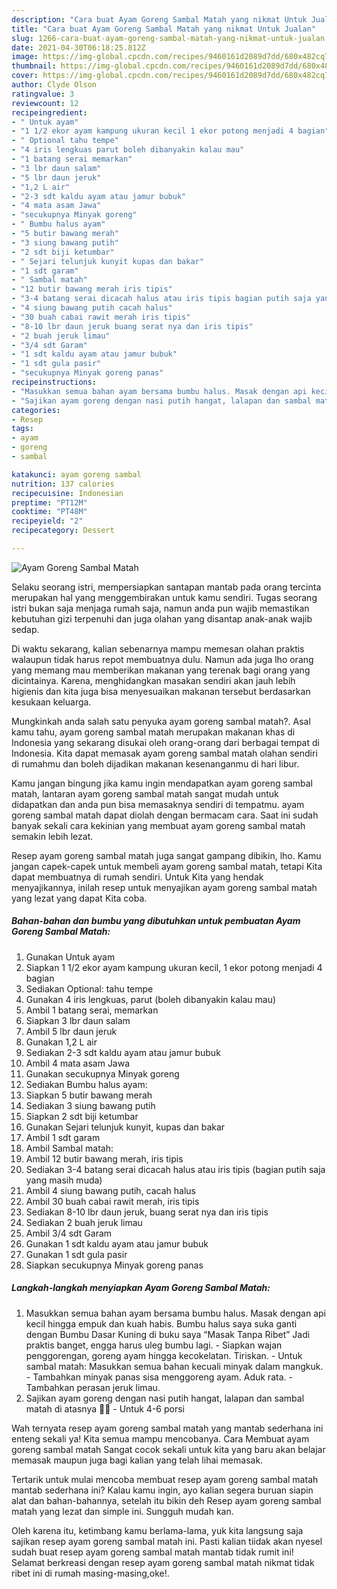 ```yaml
---
description: "Cara buat Ayam Goreng Sambal Matah yang nikmat Untuk Jualan"
title: "Cara buat Ayam Goreng Sambal Matah yang nikmat Untuk Jualan"
slug: 1266-cara-buat-ayam-goreng-sambal-matah-yang-nikmat-untuk-jualan
date: 2021-04-30T06:18:25.812Z
image: https://img-global.cpcdn.com/recipes/9460161d2089d7dd/680x482cq70/ayam-goreng-sambal-matah-foto-resep-utama.jpg
thumbnail: https://img-global.cpcdn.com/recipes/9460161d2089d7dd/680x482cq70/ayam-goreng-sambal-matah-foto-resep-utama.jpg
cover: https://img-global.cpcdn.com/recipes/9460161d2089d7dd/680x482cq70/ayam-goreng-sambal-matah-foto-resep-utama.jpg
author: Clyde Olson
ratingvalue: 3
reviewcount: 12
recipeingredient:
- " Untuk ayam"
- "1 1/2 ekor ayam kampung ukuran kecil 1 ekor potong menjadi 4 bagian"
- " Optional tahu tempe"
- "4 iris lengkuas parut boleh dibanyakin kalau mau"
- "1 batang serai memarkan"
- "3 lbr daun salam"
- "5 lbr daun jeruk"
- "1,2 L air"
- "2-3 sdt kaldu ayam atau jamur bubuk"
- "4 mata asam Jawa"
- "secukupnya Minyak goreng"
- " Bumbu halus ayam"
- "5 butir bawang merah"
- "3 siung bawang putih"
- "2 sdt biji ketumbar"
- " Sejari telunjuk kunyit kupas dan bakar"
- "1 sdt garam"
- " Sambal matah"
- "12 butir bawang merah iris tipis"
- "3-4 batang serai dicacah halus atau iris tipis bagian putih saja yang masih muda"
- "4 siung bawang putih cacah halus"
- "30 buah cabai rawit merah iris tipis"
- "8-10 lbr daun jeruk buang serat nya dan iris tipis"
- "2 buah jeruk limau"
- "3/4 sdt Garam"
- "1 sdt kaldu ayam atau jamur bubuk"
- "1 sdt gula pasir"
- "secukupnya Minyak goreng panas"
recipeinstructions:
- "Masukkan semua bahan ayam bersama bumbu halus. Masak dengan api kecil hingga empuk dan kuah habis. Bumbu halus saya suka ganti dengan Bumbu Dasar Kuning di buku saya “Masak Tanpa Ribet” Jadi praktis banget, engga harus uleg bumbu lagi. Siapkan wajan penggorengan, goreng ayam hingga kecokelatan. Tiriskan. Untuk sambal matah: Masukkan semua bahan kecuali minyak dalam mangkuk. Tambahkan minyak panas sisa menggoreng ayam. Aduk rata. Tambahkan perasan jeruk limau."
- "Sajikan ayam goreng dengan nasi putih hangat, lalapan dan sambal matah di atasnya 👍🏻 Untuk 4-6 porsi"
categories:
- Resep
tags:
- ayam
- goreng
- sambal

katakunci: ayam goreng sambal 
nutrition: 137 calories
recipecuisine: Indonesian
preptime: "PT12M"
cooktime: "PT48M"
recipeyield: "2"
recipecategory: Dessert

---
```



![Ayam Goreng Sambal Matah](https://img-global.cpcdn.com/recipes/9460161d2089d7dd/680x482cq70/ayam-goreng-sambal-matah-foto-resep-utama.jpg)

Selaku seorang istri, mempersiapkan santapan mantab pada orang tercinta merupakan hal yang menggembirakan untuk kamu sendiri. Tugas seorang istri bukan saja menjaga rumah saja, namun anda pun wajib memastikan kebutuhan gizi terpenuhi dan juga olahan yang disantap anak-anak wajib sedap.

Di waktu  sekarang, kalian sebenarnya mampu memesan olahan praktis walaupun tidak harus repot membuatnya dulu. Namun ada juga lho orang yang memang mau memberikan makanan yang terenak bagi orang yang dicintainya. Karena, menghidangkan masakan sendiri akan jauh lebih higienis dan kita juga bisa menyesuaikan makanan tersebut berdasarkan kesukaan keluarga. 



Mungkinkah anda salah satu penyuka ayam goreng sambal matah?. Asal kamu tahu, ayam goreng sambal matah merupakan makanan khas di Indonesia yang sekarang disukai oleh orang-orang dari berbagai tempat di Indonesia. Kita dapat memasak ayam goreng sambal matah olahan sendiri di rumahmu dan boleh dijadikan makanan kesenanganmu di hari libur.

Kamu jangan bingung jika kamu ingin mendapatkan ayam goreng sambal matah, lantaran ayam goreng sambal matah sangat mudah untuk didapatkan dan anda pun bisa memasaknya sendiri di tempatmu. ayam goreng sambal matah dapat diolah dengan bermacam cara. Saat ini sudah banyak sekali cara kekinian yang membuat ayam goreng sambal matah semakin lebih lezat.

Resep ayam goreng sambal matah juga sangat gampang dibikin, lho. Kamu jangan capek-capek untuk membeli ayam goreng sambal matah, tetapi Kita dapat membuatnya di rumah sendiri. Untuk Kita yang hendak menyajikannya, inilah resep untuk menyajikan ayam goreng sambal matah yang lezat yang dapat Kita coba.

<!--inarticleads1-->

##### Bahan-bahan dan bumbu yang dibutuhkan untuk pembuatan Ayam Goreng Sambal Matah:

1. Gunakan  Untuk ayam
1. Siapkan 1 1/2 ekor ayam kampung ukuran kecil, 1 ekor potong menjadi 4 bagian
1. Sediakan  Optional: tahu tempe
1. Gunakan 4 iris lengkuas, parut (boleh dibanyakin kalau mau)
1. Ambil 1 batang serai, memarkan
1. Siapkan 3 lbr daun salam
1. Ambil 5 lbr daun jeruk
1. Gunakan 1,2 L air
1. Sediakan 2-3 sdt kaldu ayam atau jamur bubuk
1. Ambil 4 mata asam Jawa
1. Gunakan secukupnya Minyak goreng
1. Sediakan  Bumbu halus ayam:
1. Siapkan 5 butir bawang merah
1. Sediakan 3 siung bawang putih
1. Siapkan 2 sdt biji ketumbar
1. Gunakan  Sejari telunjuk kunyit, kupas dan bakar
1. Ambil 1 sdt garam
1. Ambil  Sambal matah:
1. Ambil 12 butir bawang merah, iris tipis
1. Sediakan 3-4 batang serai dicacah halus atau iris tipis (bagian putih saja yang masih muda)
1. Ambil 4 siung bawang putih, cacah halus
1. Ambil 30 buah cabai rawit merah, iris tipis
1. Sediakan 8-10 lbr daun jeruk, buang serat nya dan iris tipis
1. Sediakan 2 buah jeruk limau
1. Ambil 3/4 sdt Garam
1. Gunakan 1 sdt kaldu ayam atau jamur bubuk
1. Gunakan 1 sdt gula pasir
1. Siapkan secukupnya Minyak goreng panas




<!--inarticleads2-->

##### Langkah-langkah menyiapkan Ayam Goreng Sambal Matah:

1. Masukkan semua bahan ayam bersama bumbu halus. Masak dengan api kecil hingga empuk dan kuah habis. Bumbu halus saya suka ganti dengan Bumbu Dasar Kuning di buku saya “Masak Tanpa Ribet” Jadi praktis banget, engga harus uleg bumbu lagi. - Siapkan wajan penggorengan, goreng ayam hingga kecokelatan. Tiriskan. - Untuk sambal matah: Masukkan semua bahan kecuali minyak dalam mangkuk. - Tambahkan minyak panas sisa menggoreng ayam. Aduk rata. - Tambahkan perasan jeruk limau.
1. Sajikan ayam goreng dengan nasi putih hangat, lalapan dan sambal matah di atasnya 👍🏻 - Untuk 4-6 porsi




Wah ternyata resep ayam goreng sambal matah yang mantab sederhana ini enteng sekali ya! Kita semua mampu mencobanya. Cara Membuat ayam goreng sambal matah Sangat cocok sekali untuk kita yang baru akan belajar memasak maupun juga bagi kalian yang telah lihai memasak.

Tertarik untuk mulai mencoba membuat resep ayam goreng sambal matah mantab sederhana ini? Kalau kamu ingin, ayo kalian segera buruan siapin alat dan bahan-bahannya, setelah itu bikin deh Resep ayam goreng sambal matah yang lezat dan simple ini. Sungguh mudah kan. 

Oleh karena itu, ketimbang kamu berlama-lama, yuk kita langsung saja sajikan resep ayam goreng sambal matah ini. Pasti kalian tiidak akan nyesel sudah buat resep ayam goreng sambal matah mantab tidak rumit ini! Selamat berkreasi dengan resep ayam goreng sambal matah nikmat tidak ribet ini di rumah masing-masing,oke!.

